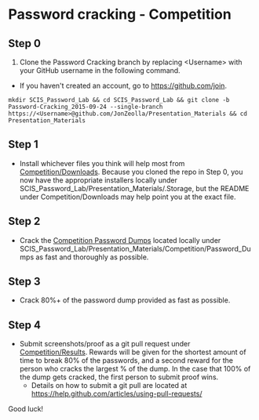 # Password cracking - Competition  

## Step 0  
1. Clone the Password Cracking branch by replacing \<Username\> with your GitHub username in the following command.  
  * If you haven't created an account, go to https://github.com/join.  
```
mkdir SCIS_Password_Lab && cd SCIS_Password_Lab && git clone -b Password-Cracking_2015-09-24 --single-branch https://<Username>@github.com/JonZeolla/Presentation_Materials && cd Presentation_Materials
```

## Step 1  
* Install whichever files you think will help most from [Competition/Downloads](https://github.com/JonZeolla/Presentation_Materials/tree/Password-Cracking_2015-09-24/Competition/Downloads).  Because you cloned the repo in Step 0, you now have the appropriate installers locally under SCIS_Password_Lab/Presentation_Materials/.Storage, but the README under Competition/Downloads may help point you at the exact file.  

## Step 2  
* Crack the [Competition Password Dumps](https://github.com/JonZeolla/Presentation_Materials/tree/Password-Cracking_2015-09-24/Competition/Password_Dumps) located locally under SCIS_Password_Lab/Presentation_Materials/Competition/Password_Dumps as fast and thoroughly as possible.  

## Step 3  
* Crack 80%+ of the password dump provided as fast as possible.  

## Step 4  
* Submit screenshots/proof as a git pull request under [Competition/Results](https://github.com/JonZeolla/Presentation_Materials/tree/Password-Cracking_2015-09-24/Competition/Results).  Rewards will be given for the shortest amount of time to break 80% of the passwords, and a second reward for the person who cracks the largest % of the dump.  In the case that 100% of the dump gets cracked, the first person to submit proof wins.  
  * Details on how to submit a git pull are located at https://help.github.com/articles/using-pull-requests/  

Good luck!  

